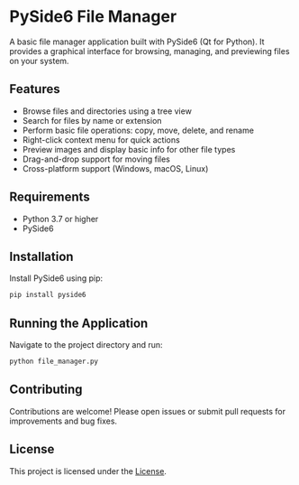 # PySide6 File Manager

A basic file manager application built with PySide6 (Qt for Python). It provides a graphical interface for browsing, managing, and previewing files on your system.

## Features

- Browse files and directories using a tree view
- Search for files by name or extension
- Perform basic file operations: copy, move, delete, and rename
- Right-click context menu for quick actions
- Preview images and display basic info for other file types
- Drag-and-drop support for moving files
- Cross-platform support (Windows, macOS, Linux)

## Requirements

- Python 3.7 or higher
- PySide6

## Installation

Install PySide6 using pip:

```bash
pip install pyside6
```

## Running the Application

Navigate to the project directory and run:

```bash
python file_manager.py
```

## Contributing

Contributions are welcome! Please open issues or submit pull requests for improvements and bug fixes.

## License

This project is licensed under the [License](License.md).